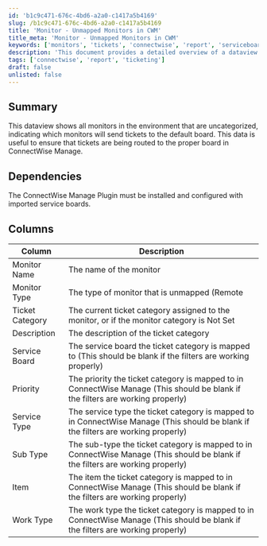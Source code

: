 ```yaml
---
id: 'b1c9c471-676c-4bd6-a2a0-c1417a5b4169'
slug: /b1c9c471-676c-4bd6-a2a0-c1417a5b4169
title: 'Monitor - Unmapped Monitors in CWM'
title_meta: 'Monitor - Unmapped Monitors in CWM'
keywords: ['monitors', 'tickets', 'connectwise', 'report', 'serviceboard']
description: 'This document provides a detailed overview of a dataview that lists all monitors in the ConnectWise environment that are uncategorized. It highlights the implications for ticket routing to the default board and the importance of ensuring proper ticket management in ConnectWise Manage.'
tags: ['connectwise', 'report', 'ticketing']
draft: false
unlisted: false
---
```


## Summary

This dataview shows all monitors in the environment that are uncategorized, indicating which monitors will send tickets to the default board. This data is useful to ensure that tickets are being routed to the proper board in ConnectWise Manage.

## Dependencies

The ConnectWise Manage Plugin must be installed and configured with imported service boards.

## Columns

| Column          | Description                                                                                             |
|-----------------|---------------------------------------------------------------------------------------------------------|
| Monitor Name    | The name of the monitor                                                                                 |
| Monitor Type    | The type of monitor that is unmapped (Remote | Internal)                                              |
| Ticket Category  | The current ticket category assigned to the monitor, or if the monitor category is Not Set              |
| Description     | The description of the ticket category                                                                  |
| Service Board   | The service board the ticket category is mapped to (This should be blank if the filters are working properly) |
| Priority        | The priority the ticket category is mapped to in ConnectWise Manage (This should be blank if the filters are working properly) |
| Service Type    | The service type the ticket category is mapped to in ConnectWise Manage (This should be blank if the filters are working properly) |
| Sub Type        | The sub-type the ticket category is mapped to in ConnectWise Manage (This should be blank if the filters are working properly) |
| Item            | The item the ticket category is mapped to in ConnectWise Manage (This should be blank if the filters are working properly) |
| Work Type       | The work type the ticket category is mapped to in ConnectWise Manage (This should be blank if the filters are working properly) |
